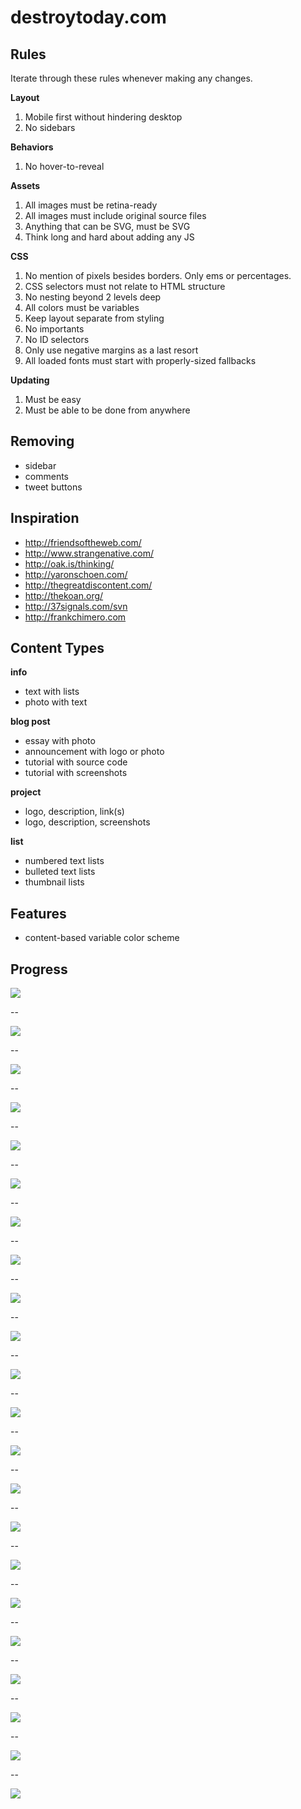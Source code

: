 # destroytoday.com

## Rules

Iterate through these rules whenever making any changes.

**Layout**

1. Mobile first without hindering desktop
2. No sidebars

**Behaviors**

1. No hover-to-reveal

**Assets**

1. All images must be retina-ready
2. All images must include original source files
3. Anything that can be SVG, must be SVG
4. Think long and hard about adding any JS

**CSS**

1. No mention of pixels besides borders. Only ems or percentages.
2. CSS selectors must not relate to HTML structure
3. No nesting beyond 2 levels deep
4. All colors must be variables
5. Keep layout separate from styling
6. No importants
7. No ID selectors
8. Only use negative margins as a last resort
9. All loaded fonts must start with properly-sized fallbacks

**Updating**

1. Must be easy
2. Must be able to be done from anywhere

## Removing

* sidebar
* comments
* tweet buttons

## Inspiration

* <http://friendsoftheweb.com/>
* <http://www.strangenative.com/>
* <http://oak.is/thinking/>
* <http://yaronschoen.com/>
* <http://thegreatdiscontent.com/>
* <http://thekoan.org/>
* <http://37signals.com/svn>
* <http://frankchimero.com>

## Content Types

**info**

* text with lists
* photo with text

**blog post**

* essay with photo
* announcement with logo or photo
* tutorial with source code
* tutorial with screenshots

**project**

* logo, description, link(s)
* logo, description, screenshots

**list**

* numbered text lists
* bulleted text lists
* thumbnail lists

## Features

* content-based variable color scheme

## Progress

![](http://dstry.it/PV9u/Screen%20Shot%202013-04-29%20at%208.51.55%20PM.png)

--

![](http://dstry.it/PUpz/Screen%20Shot%202013-04-30%20at%202.36.12%20PM.png)

--

![](http://dstry.it/PUsT/Screen%20Shot%202013-04-30%20at%203.43.43%20PM.png)

--

![](http://dstry.it/PWLa/Screen%20Shot%202013-04-30%20at%204.10.15%20PM.png)

--

![](http://dstry.it/PUTJ/Screen%20Shot%202013-04-30%20at%205.41.50%20PM.png)

--

![](http://dstry.it/PV6k/Screen%20Shot%202013-04-30%20at%205.43.39%20PM.png)

--

![](http://dstry.it/PUlD/Screen%20Shot%202013-04-30%20at%208.50.27%20PM.png)

--

![](http://dstry.it/PW1b/Screen%20Shot%202013-05-02%20at%201.39.21%20PM.png)

--

![](http://dstry.it/PVq7/Screen%20Shot%202013-05-02%20at%202.45.54%20PM.png)

--

![](http://dstry.it/PUol/Screen%20Shot%202013-05-04%20at%2011.27.04%20AM.png)

--

![](http://dstry.it/PWs9/Screen%20Shot%202013-05-06%20at%206.44.09%20PM.png)

--

![](http://dstry.it/PWet/Screen%20Shot%202013-06-08%20at%2010.50.57%20AM.png)

--

![](http://dstry.it/PU4c/Screen%20Shot%202013-06-08%20at%2010.51.13%20AM.png)

--

![](http://dstry.it/PXIU/Screen%20Shot%202013-06-08%20at%2012.18.57%20PM.png)

--

![](http://dstry.it/PWIZ/Screen%20Shot%202013-06-08%20at%2010.53.03%20PM.png)

--

![](http://dstry.it/PVIP/Screen%20Shot%202013-06-10%20at%2011.11.58%20AM.png)

--

![](http://dstry.it/PZ3m/Screen%20Shot%202013-06-11%20at%2010.47.17%20AM.png)

--

![](http://dstry.it/PZKn/Screen%20Shot%202013-06-11%20at%203.44.29%20PM.png)

--

![](http://dstry.it/PaZS/Screen%20Shot%202013-06-12%20at%2010.04.40%20AM.png)

--

![](http://dstry.it/Pbly/Screen%20Shot%202013-06-12%20at%201.32.45%20PM.png)

--

![](http://dstry.it/PcmI/user-personality.png)

--

![](http://dstry.it/PfU5/Screen%20Shot%202013-06-14%20at%2012.47.09%20PM.png)
